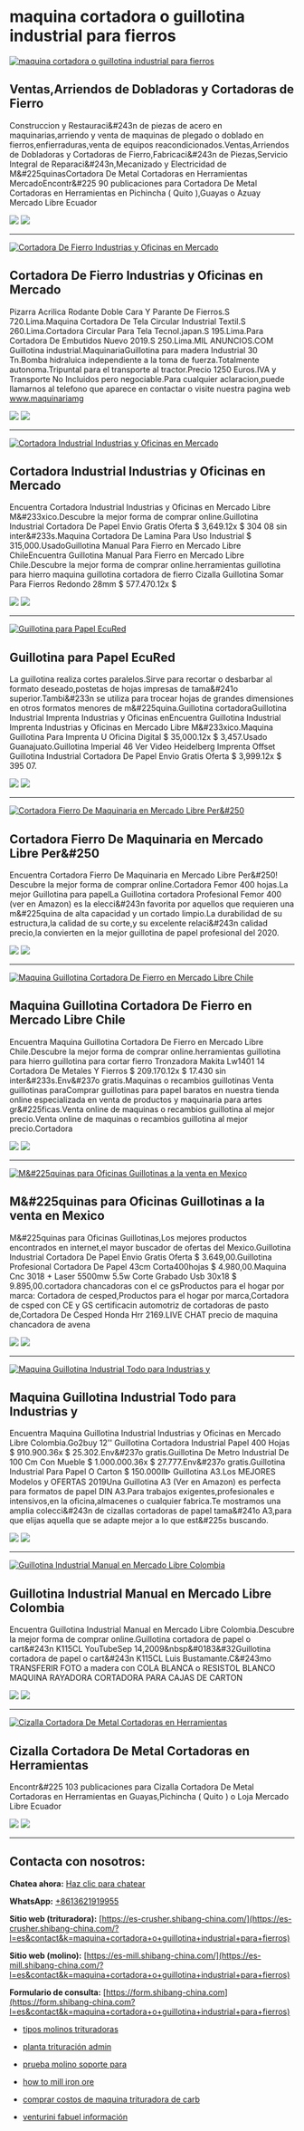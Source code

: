 # maquina cortadora o guillotina industrial para fierros

<a href="https://swt.shibang-china.com/?l=es&img&k=maquina+cortadora+o+guillotina+industrial+para+fierros" target="_blank">![maquina cortadora o guillotina industrial para fierros](http://static.shibang-china.com/all-800x300/1471.jpg)</a>

## Ventas,Arriendos de Dobladoras y Cortadoras de Fierro
Construccion y Restauraci&#243n de piezas de acero en maquinarias,arriendo y venta de maquinas de plegado o doblado en fierros,enfierraduras,venta de equipos reacondicionados.Ventas,Arriendos de Dobladoras y Cortadoras de Fierro,Fabricaci&#243n de Piezas,Servicio Integral de Reparaci&#243n,Mecanizado y Electricidad de M&#225quinasCortadora De Metal Cortadoras en Herramientas MercadoEncontr&#225 90 publicaciones para Cortadora De Metal Cortadoras en Herramientas en Pichincha ( Quito ),Guayas o Azuay Mercado Libre Ecuador


<a href="https://whatsapp.shibangsoft.com/WhatsApp.php" target="_blank" title="WhatsApp">![](http://static.shibang-china.com/icon/whatsapp.png)</a> <a href="https://swt.shibang-china.com/?l=es&icon&k=maquina+cortadora+o+guillotina+industrial+para+fierros" target="_blank">![](http://static.shibang-china.com/icon/chat-es.png)</a>

---

<a href="https://swt.shibang-china.com/?l=es&img&k=maquina+cortadora+o+guillotina+industrial+para+fierros" target="_blank">![Cortadora De Fierro Industrias y Oficinas en Mercado](http://static.shibang-china.com/all-800x300/1003.jpg)</a>

## Cortadora De Fierro Industrias y Oficinas en Mercado
Pizarra Acrilica Rodante Doble Cara Y Parante De Fierros.S 720.Lima.Maquina Cortadora De Tela Circular Industrial Textil.S 260.Lima.Cortadora Circular Para Tela Tecnol.japan.S 195.Lima.Para Cortadora De Embutidos Nuevo 2019.S 250.Lima.MIL ANUNCIOS.COM Guillotina industrial.MaquinariaGuillotina para madera Industrial 30 Tn.Bomba hidraluica independiente a la toma de fuerza.Totalmente autonoma.Tripuntal para el transporte al tractor.Precio 1250 Euros.IVA y Transporte No Incluidos pero negociable.Para cualquier aclaracion,puede llamarnos al telefono que aparece en contactar o visite nuestra pagina web www.maquinariamg


<a href="https://whatsapp.shibangsoft.com/WhatsApp.php" target="_blank" title="WhatsApp">![](http://static.shibang-china.com/icon/whatsapp.png)</a> <a href="https://swt.shibang-china.com/?l=es&icon&k=maquina+cortadora+o+guillotina+industrial+para+fierros" target="_blank">![](http://static.shibang-china.com/icon/chat-es.png)</a>

---

<a href="https://swt.shibang-china.com/?l=es&img&k=maquina+cortadora+o+guillotina+industrial+para+fierros" target="_blank">![Cortadora Industrial Industrias y Oficinas en Mercado](http://static.shibang-china.com/all-800x300/1174.jpg)</a>

## Cortadora Industrial Industrias y Oficinas en Mercado
Encuentra Cortadora Industrial Industrias y Oficinas en Mercado Libre M&#233xico.Descubre la mejor forma de comprar online.Guillotina Industrial Cortadora De Papel Envio Gratis Oferta $ 3,649.12x $ 304 08 sin inter&#233s.Maquina Cortadora De Lamina Para Uso Industrial $ 315,000.UsadoGuillotina Manual Para Fierro en Mercado Libre ChileEncuentra Guillotina Manual Para Fierro en Mercado Libre Chile.Descubre la mejor forma de comprar online.herramientas guillotina para hierro maquina guillotina cortadora de fierro Cizalla Guillotina Somar Para Fierros Redondo 28mm $ 577.470.12x $


<a href="https://whatsapp.shibangsoft.com/WhatsApp.php" target="_blank" title="WhatsApp">![](http://static.shibang-china.com/icon/whatsapp.png)</a> <a href="https://swt.shibang-china.com/?l=es&icon&k=maquina+cortadora+o+guillotina+industrial+para+fierros" target="_blank">![](http://static.shibang-china.com/icon/chat-es.png)</a>

---

<a href="https://swt.shibang-china.com/?l=es&img&k=maquina+cortadora+o+guillotina+industrial+para+fierros" target="_blank">![Guillotina para Papel EcuRed](http://static.shibang-china.com/all-800x300/917.jpg)</a>

## Guillotina para Papel EcuRed
La guillotina realiza cortes paralelos.Sirve para recortar o desbarbar al formato deseado,postetas de hojas impresas de tama&#241o superior.Tambi&#233n se utiliza para trocear hojas de grandes dimensiones en otros formatos menores de m&#225quina.Guillotina cortadoraGuillotina Industrial Imprenta Industrias y Oficinas enEncuentra Guillotina Industrial Imprenta Industrias y Oficinas en Mercado Libre M&#233xico.Maquina Guillotina Para Imprenta U Oficina Digital $ 35,000.12x $ 3,457.Usado Guanajuato.Guillotina Imperial 46 Ver Video Heidelberg Imprenta Offset Guillotina Industrial Cortadora De Papel Envio Gratis Oferta $ 3,999.12x $ 395 07.


<a href="https://whatsapp.shibangsoft.com/WhatsApp.php" target="_blank" title="WhatsApp">![](http://static.shibang-china.com/icon/whatsapp.png)</a> <a href="https://swt.shibang-china.com/?l=es&icon&k=maquina+cortadora+o+guillotina+industrial+para+fierros" target="_blank">![](http://static.shibang-china.com/icon/chat-es.png)</a>

---

<a href="https://swt.shibang-china.com/?l=es&img&k=maquina+cortadora+o+guillotina+industrial+para+fierros" target="_blank">![Cortadora Fierro De Maquinaria en Mercado Libre Per&#250](http://static.shibang-china.com/all-800x300/272.jpg)</a>

## Cortadora Fierro De Maquinaria en Mercado Libre Per&#250
Encuentra Cortadora Fierro De Maquinaria en Mercado Libre Per&#250! Descubre la mejor forma de comprar online.Cortadora Femor 400 hojas.La mejor Guillotina para papelLa Guillotina cortadora Profesional Femor 400 (ver en Amazon) es la elecci&#243n favorita por aquellos que requieren una m&#225quina de alta capacidad y un cortado limpio.La durabilidad de su estructura,la calidad de su corte,y su excelente relaci&#243n calidad precio,la convierten en la mejor guillotina de papel profesional del 2020.


<a href="https://whatsapp.shibangsoft.com/WhatsApp.php" target="_blank" title="WhatsApp">![](http://static.shibang-china.com/icon/whatsapp.png)</a> <a href="https://swt.shibang-china.com/?l=es&icon&k=maquina+cortadora+o+guillotina+industrial+para+fierros" target="_blank">![](http://static.shibang-china.com/icon/chat-es.png)</a>

---

<a href="https://swt.shibang-china.com/?l=es&img&k=maquina+cortadora+o+guillotina+industrial+para+fierros" target="_blank">![Maquina Guillotina Cortadora De Fierro en Mercado Libre Chile](http://static.shibang-china.com/all-800x300/1223.jpg)</a>

## Maquina Guillotina Cortadora De Fierro en Mercado Libre Chile
Encuentra Maquina Guillotina Cortadora De Fierro en Mercado Libre Chile.Descubre la mejor forma de comprar online.herramientas guillotina para hierro guillotina para cortar fierro Tronzadora Makita Lw1401 14 Cortadora De Metales Y Fierros $ 209.170.12x $ 17.430 sin inter&#233s.Env&#237o gratis.Maquinas o recambios guillotinas Venta guillotinas paraComprar guillotinas para papel baratos en nuestra tienda online especializada en venta de productos y maquinaria para artes gr&#225ficas.Venta online de maquinas o recambios guillotina al mejor precio.Venta online de maquinas o recambios guillotina al mejor precio.Cortadora


<a href="https://whatsapp.shibangsoft.com/WhatsApp.php" target="_blank" title="WhatsApp">![](http://static.shibang-china.com/icon/whatsapp.png)</a> <a href="https://swt.shibang-china.com/?l=es&icon&k=maquina+cortadora+o+guillotina+industrial+para+fierros" target="_blank">![](http://static.shibang-china.com/icon/chat-es.png)</a>

---

<a href="https://swt.shibang-china.com/?l=es&img&k=maquina+cortadora+o+guillotina+industrial+para+fierros" target="_blank">![M&#225quinas para Oficinas Guillotinas a la venta en Mexico](http://static.shibang-china.com/all-800x300/656.jpg)</a>

## M&#225quinas para Oficinas Guillotinas a la venta en Mexico
M&#225quinas para Oficinas Guillotinas,Los mejores productos encontrados en internet,el mayor buscador de ofertas del Mexico.Guillotina Industrial Cortadora De Papel Envio Gratis Oferta $ 3.649,00.Guillotina Profesional Cortadora De Papel 43cm Corta400hojas $ 4.980,00.Maquina Cnc 3018 + Laser 5500mw 5.5w Corte Grabado Usb 30x18 $ 9.895,00.cortadora chancadoras con el ce gsProductos para el hogar por marca: Cortadora de cesped,Productos para el hogar por marca,Cortadora de csped con CE y GS certificacin automotriz de cortadoras de pasto de,Cortadora De Cesped Honda Hrr 2169.LIVE CHAT precio de maquina chancadora de avena


<a href="https://whatsapp.shibangsoft.com/WhatsApp.php" target="_blank" title="WhatsApp">![](http://static.shibang-china.com/icon/whatsapp.png)</a> <a href="https://swt.shibang-china.com/?l=es&icon&k=maquina+cortadora+o+guillotina+industrial+para+fierros" target="_blank">![](http://static.shibang-china.com/icon/chat-es.png)</a>

---

<a href="https://swt.shibang-china.com/?l=es&img&k=maquina+cortadora+o+guillotina+industrial+para+fierros" target="_blank">![Maquina Guillotina Industrial Todo para Industrias y](http://static.shibang-china.com/all-800x300/375.jpg)</a>

## Maquina Guillotina Industrial Todo para Industrias y
Encuentra Maquina Guillotina Industrial Industrias y Oficinas en Mercado Libre Colombia.Go2buy 12'' Guillotina Cortadora Industrial Papel 400 Hojas $ 910.900.36x $ 25.302.Env&#237o gratis.Guillotina De Metro Industrial De 100 Cm Con Mueble $ 1.000.000.36x $ 27.777.Env&#237o gratis.Guillotina Industrial Para Papel O Carton $ 150.000llᐈ Guillotina A3.Los MEJORES Modelos y OFERTAS 2019Una Guillotina A3 (Ver en Amazon) es perfecta para formatos de papel DIN A3.Para trabajos exigentes,profesionales e intensivos,en la oficina,almacenes o cualquier fabrica.Te mostramos una amplia colecci&#243n de cizallas cortadoras de papel tama&#241o A3,para que elijas aquella que se adapte mejor a lo que est&#225s buscando.


<a href="https://whatsapp.shibangsoft.com/WhatsApp.php" target="_blank" title="WhatsApp">![](http://static.shibang-china.com/icon/whatsapp.png)</a> <a href="https://swt.shibang-china.com/?l=es&icon&k=maquina+cortadora+o+guillotina+industrial+para+fierros" target="_blank">![](http://static.shibang-china.com/icon/chat-es.png)</a>

---

<a href="https://swt.shibang-china.com/?l=es&img&k=maquina+cortadora+o+guillotina+industrial+para+fierros" target="_blank">![Guillotina Industrial Manual en Mercado Libre Colombia](http://static.shibang-china.com/all-800x300/210.jpg)</a>

## Guillotina Industrial Manual en Mercado Libre Colombia
Encuentra Guillotina Industrial Manual en Mercado Libre Colombia.Descubre la mejor forma de comprar online.Guillotina cortadora de papel o cart&#243n K115CL YouTubeSep 14,2009&nbsp&#0183&#32Guillotina cortadora de papel o cart&#243n K115CL Luis Bustamante.C&#243mo TRANSFERIR FOTO a madera con COLA BLANCA o RESISTOL BLANCO MAQUINA RAYADORA CORTADORA PARA CAJAS DE CARTON


<a href="https://whatsapp.shibangsoft.com/WhatsApp.php" target="_blank" title="WhatsApp">![](http://static.shibang-china.com/icon/whatsapp.png)</a> <a href="https://swt.shibang-china.com/?l=es&icon&k=maquina+cortadora+o+guillotina+industrial+para+fierros" target="_blank">![](http://static.shibang-china.com/icon/chat-es.png)</a>

---

<a href="https://swt.shibang-china.com/?l=es&img&k=maquina+cortadora+o+guillotina+industrial+para+fierros" target="_blank">![Cizalla Cortadora De Metal Cortadoras en Herramientas](http://static.shibang-china.com/all-800x300/67.jpg)</a>

## Cizalla Cortadora De Metal Cortadoras en Herramientas
Encontr&#225 103 publicaciones para Cizalla Cortadora De Metal Cortadoras en Herramientas en Guayas,Pichincha ( Quito ) o Loja Mercado Libre Ecuador

<a href="https://whatsapp.shibangsoft.com/WhatsApp.php" target="_blank" title="WhatsApp">![](http://static.shibang-china.com/icon/whatsapp.png)</a> <a href="https://swt.shibang-china.com/?l=es&icon&k=maquina+cortadora+o+guillotina+industrial+para+fierros" target="_blank">![](http://static.shibang-china.com/icon/chat-es.png)</a>

---
## Contacta con nosotros:

**Chatea ahora:** [Haz clic para chatear](https://swt.shibang-china.com?l=es&contact&k=maquina+cortadora+o+guillotina+industrial+para+fierros)

**WhatsApp:**  [+8613621919955](https://whatsapp.shibangsoft.com/WhatsApp.php)

**Sitio web (trituradora):** [https://es-crusher.shibang-china.com/](https://es-crusher.shibang-china.com/?l=es&contact&k=maquina+cortadora+o+guillotina+industrial+para+fierros)

**Sitio web (molino):** [https://es-mill.shibang-china.com/](https://es-mill.shibang-china.com/?l=es&contact&k=maquina+cortadora+o+guillotina+industrial+para+fierros)

**Formulario de consulta:** [https://form.shibang-china.com](https://form.shibang-china.com?l=es&contact&k=maquina+cortadora+o+guillotina+industrial+para+fierros)

* [tipos molinos trituradoras](../78/tipos%20molinos%20trituradoras.md)

* [planta trituración admin](../74/planta%20trituraci%C3%B3n%20admin.md)

* [prueba molino soporte para](../76/prueba%20molino%20soporte%20para.md)

* [how to mill iron ore](../70/how%20to%20mill%20iron%20ore.md)

* [comprar costos de maquina trituradora de carb](../75/comprar%20costos%20de%20maquina%20trituradora%20de%20carb.md)

* [venturini fabuel información](../76/venturini%20fabuel%20informaci%C3%B3n.md)